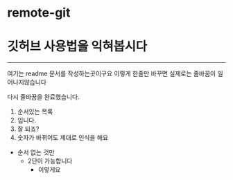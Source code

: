 # remote-git
# 깃허브 사용법을 익혀봅시다
---
여기는 readme 문서를 작성하는곳이구요
이렇게 한줄만 바꾸면 실제로는 줄바꿈이 일어나지않습니다

다시 줄바꿈을 완료했습니다. 

1. 순서있는 목록
2. 입니다. 
3. 잘 되죠?
6. 숫자가 바뀌어도 제대로 인식을 해요

+ 순서 없는 것만
  + 2단이 가능합니다
    - 이렇게요
    
